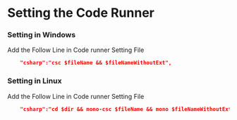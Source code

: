 # Setting the Code Runner

### Setting in Windows
  Add the Follow Line in Code runner Setting File

```json
    "csharp":"csc $fileName && $fileNameWithoutExt",
```


### Setting in Linux
  Add the Follow Line in Code runner Setting File

```json
    "csharp":"cd $dir && mono-csc $fileName && mono $fileNameWithoutExt.exe",
```